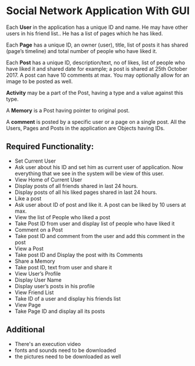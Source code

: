 # Social Network Application With GUI

Each **User** in the application has a unique ID and name. He may have other users in his friend list.. He has a list of pages which he has liked.

Each **Page** has a unique ID, an owner (user), title, list of posts it has shared (page’s timeline) and total number of people who have liked it. 

Each **Post** has a unique ID, description/text, no of likes, list of people who have liked it and shared date for example; a post is shared at 25th October 2017. A post can have 10 comments at max.  You may optionally allow for an image to be posted as well.

**Activity** may be a part of the Post, having a type and a value against this type.

A **Memory** is a Post having pointer to original post.

A **comment** is posted by a specific user or a page on a single post. All the Users, Pages and Posts in the application are Objects having IDs.

## Required Functionality:

* Set Current User
* Ask user about his ID and set him as current user of application. Now everything that we see in the system will be view of this user.
* View Home of Current User
* Display posts of all friends shared in last 24 hours.
* Display posts of all his liked pages shared in last 24 hours. 
* Like a post
* Ask user about ID of post and like it. A post can be liked by 10 users at max.
* View the list of People who liked a post
* Take Post ID from user and display list of people who have liked it
* Comment on a Post
* Take post ID and comment from the user and add this comment in the post
* View a Post
* Take post ID and Display the post with its Comments
* Share a Memory
* Take post ID, text from user and share it
* View User’s Profile
* Display User Name
* Display user’s posts in his profile
* View Friend List
* Take ID of a user and display his friends list
* View Page
* Take Page ID and display all its posts

## Additional
* There's an execution video
* fonts and sounds need to be downloaded
* the pictures need to be downloaded as well

